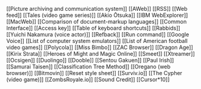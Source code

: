 [[Picture archiving and communication system]]
[[AWeb]]
[[RSS]]
[[Web feed]]
[[Tales (video game series)]]
[[Akio Ōtsuka]]
[[IBM WebExplorer]]
[[MacWeb]]
[[Comparison of document-markup languages]]
[[Common Interface]]
[[Access key]]
[[Table of keyboard shortcuts]]
[[Rabbids]]
[[Yuichi Nakamura (voice actor)]]
[[Refback]]
[[Run command]]
[[Google Voice]]
[[List of computer system emulators]]
[[List of American football video games]]
[[Polycola]]
[[Miss Bimbo]]
[[ZAC Browser]]
[[Dragon Age]]
[[Kirix Strata]]
[[Heroes of Might and Magic Online]]
[[Smeet]]
[[Xtreamer]]
[[Ocsigen]]
[[Duolingo]]
[[Dooble]]
[[Sentou Gakuen]]
[[Paul Irish]]
[[Samurai Taisen]]
[[Classification Tree Method]]
[[Oregano (web browser)]]
[[Bitmovin]]
[[Reset style sheet]]
[[Surviv.io]]
[[The Cypher (video game)]]
[[ZombsRoyale.io]]
[[Sound Credit]]
[[Cursor*10]]
